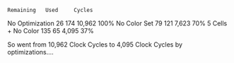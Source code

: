 






	Remaining	Used	 Cycles 	
No Optimization	26	174	 10,962 	100%
No Color Set	79	121	 7,623 	70%
5 Cells + No Color	135	65	 4,095 	37%



So went from 10,962 Clock Cycles to 4,095 Clock Cycles by optimizations....




